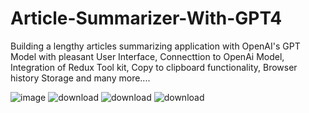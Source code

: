 # Article-Summarizer-With-GPT4
Building a lengthy articles summarizing application with OpenAI's GPT Model with pleasant User Interface, Connecttion to OpenAi Model, Integration of Redux Tool kit, Copy to clipboard functionality, Browser history Storage and many more....

![image](https://github.com/olatunde222/Article-Summarizer-With-GPT4/assets/115417709/f5cf9680-bb4e-4eff-a182-ff626607636c)
![download](https://github.com/olatunde222/Article-Summarizer-With-GPT4/assets/115417709/e1083e30-bdaa-456b-9c73-32cf6e2c99dc)
![download](https://github.com/olatunde222/Article-Summarizer-With-GPT4/assets/115417709/81284b21-1a7a-486f-a42d-b0963db842cc)
![download](https://github.com/olatunde222/Article-Summarizer-With-GPT4/assets/115417709/c6b28b9e-3f6f-420a-b8f6-f118256842a1)
